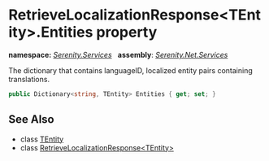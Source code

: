 # RetrieveLocalizationResponse&lt;TEntity&gt;.Entities property
**namespace:** *[Serenity.Services](../../README.md#serenity.services-namespace)*   **assembly**: *[Serenity.Net.Services](../../README.md)*

The dictionary that contains languageID, localized entity pairs containing translations.

```csharp
public Dictionary<string, TEntity> Entities { get; set; }
```

## See Also

* class [TEntity](../Serenity.Net.Services/../RetrieveLocalizationResponse-1.TEntity.md)
* class [RetrieveLocalizationResponse&lt;TEntity&gt;](../RetrieveLocalizationResponse-1.md)